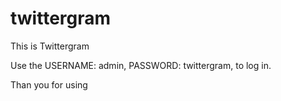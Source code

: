 # twittergram

This is Twittergram

Use the USERNAME: admin, PASSWORD: twittergram, to log in.

Than you for using
